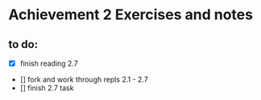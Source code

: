 # Achievement 2 Exercises and notes

## to do:
- [x] finish reading 2.7
- [] fork and work through repls 2.1 - 2.7
- [] finish 2.7 task